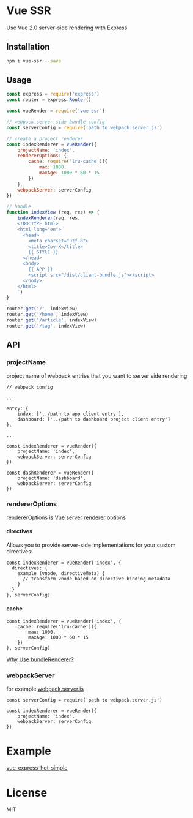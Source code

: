 # Vue SSR

Use Vue 2.0 server-side rendering with Express

## Installation

```sh
npm i vue-ssr --save
```

## Usage

```javascript
const express = require('express')
const router = express.Router()

const vueRender = require('vue-ssr')

// webpack server-side bundle config
const serverConfig = require('path to webpack.server.js')

// create a project renderer
const indexRenderer = vueRender({
    projectName: 'index', 
    rendererOptions: {
        cache: require('lru-cache')({
            max: 1000,
            maxAge: 1000 * 60 * 15
        })
    }, 
    webpackServer: serverConfig
})

// handle 
function indexView (req, res) => {
    indexRenderer(req, res, `
    <!DOCTYPE html>
    <html lang="en">
      <head>
        <meta charset="utf-8">
        <title>Cov-X</title>
        {{ STYLE }}
      </head>
      <body>
        {{ APP }}
        <script src="/dist/client-bundle.js"></script>
      </body>
    </html>
    `)
}

router.get('/', indexView)
router.get('/home', indexView)
router.get('/article', indexView)
router.get('/tag', indexView)

```

## API

### projectName

project name of webpack entries that you want to server side rendering

```
// webpack config

...

entry: {
    index: ['../path to app client entry'],
    dashboard: ['../path to dashboard project client entry']
},

...
```

```
const indexRenderer = vueRender({
    projectName: 'index',
    webpackServer: serverConfig
})

const dashRenderer = vueRender({
    projectName: 'dashboard',
    webpackServer: serverConfig
})
```

### rendererOptions

rendererOptions is [Vue server renderer](https://github.com/vuejs/vue/tree/dev/packages/vue-server-renderer#renderer-options) options

#### directives

Allows you to provide server-side implementations for your custom directives:

```
const indexRenderer = vueRender('index', {
  directives: {
    example (vnode, directiveMeta) {
      // transform vnode based on directive binding metadata
    }
  }
}, serverConfig)
```

#### cache

```
const indexRenderer = vueRender('index', {
    cache: require('lru-cache')({
        max: 1000,
        maxAge: 1000 * 60 * 15
    })
}, serverConfig)
```

[Why Use bundleRenderer?](https://github.com/vuejs/vue/tree/dev/packages/vue-server-renderer#creating-the-server-bundle)

### webpackServer

for example [webpack.server.js](https://github.com/hilongjw/vue-express-hot-simple/blob/master/build/webpack.server.js)

```
const serverConfig = require('path to webpack.server.js')

const indexRenderer = vueRender({
    projectName: 'index', 
    webpackServer: serverConfig
})
```

# Example

[vue-express-hot-simple](https://github.com/hilongjw/vue-express-hot-simple)


# License

  MIT




